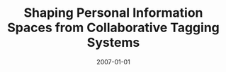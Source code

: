 ---
title: "Shaping Personal Information Spaces from Collaborative Tagging Systems"
collection: publications
category: conferences
permalink: /publication/2007-01-01-Shaping-Personal-Information-Spaces-from-Collaborative-Tagging-Systems
date: 2007-01-01
venue: 'In Proc. of Knowledge-Based Intelligent Information and Engineering Systems, 11th International Conference, KES 2007, XVII Italian Workshop on Neural Networks, Vietri sul Mare, Italy, September 12-14, 2007, Proc., Part III'
paperurl: 'https://doi.org/10.1007/978-3-540-74829-8\_89'
citation: ' Fabio Abbattista,  Fabio Calefato,  Domenico Gendarmi,  Filippo Lanubile, &quot;Shaping Personal Information Spaces from Collaborative Tagging Systems.&quot; <i>In Proc. of Knowledge-Based Intelligent Information and Engineering Systems, 11th International Conference, KES 2007, XVII Italian Workshop on Neural Networks, Vietri sul Mare, Italy, September 12-14, 2007, Proc., Part III</i>, 2007.'
doi: https://doi.org/10.1007/978-3-540-74829-8\_89
---